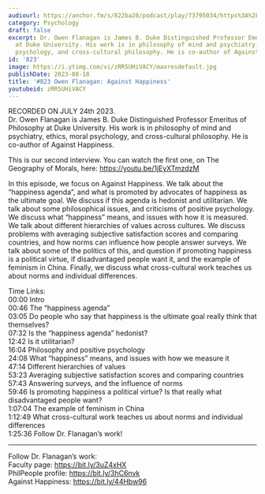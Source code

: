 ```yaml
---
audiourl: https://anchor.fm/s/822ba20/podcast/play/73795034/https%3A%2F%2Fd3ctxlq1ktw2nl.cloudfront.net%2Fstaging%2F2023-6-24%2F742b1df0-0181-07b3-598f-e52b4057a5e5.m4a
category: Psychology
draft: false
excerpt: Dr. Owen Flanagan is James B. Duke Distinguished Professor Emeritus of Philosophy
  at Duke University. His work is in philosophy of mind and psychiatry, ethics, moral
  psychology, and cross-cultural philosophy. He is co-author of Against Happiness.
id: '823'
image: https://i.ytimg.com/vi/zRR5UHiVACY/maxresdefault.jpg
publishDate: 2023-08-18
title: '#823 Owen Flanagan: Against Happiness'
youtubeid: zRR5UHiVACY
---
```

<div class="timelinks">

RECORDED ON JULY 24th 2023.  
Dr. Owen Flanagan is James B. Duke Distinguished Professor Emeritus of Philosophy at Duke University. His work is in philosophy of mind and psychiatry, ethics, moral psychology, and cross-cultural philosophy. He is co-author of Against Happiness.

This is our second interview. You can watch the first one, on The Geography of Morals, here: https://youtu.be/1jEyXTmzdzM

In this episode, we focus on Against Happiness. We talk about the “happiness agenda”, and what is promoted by advocates of happiness as the ultimate goal. We discuss if this agenda is hedonist and utilitarian. We talk about some philosophical issues, and criticisms of positive psychology. We discuss what “happiness” means, and issues with how it is measured. We talk about different hierarchies of values across cultures. We discuss problems with averaging subjective satisfaction scores and comparing countries, and how norms can influence how people answer surveys. We talk about some of the politics of this, and question if promoting happiness is a political virtue, if disadvantaged people want it, and the example of feminism in China. Finally, we discuss what cross-cultural work teaches us about norms and individual differences.


Time Links:  
<time>00:00</time> Intro  
<time>00:46</time> The “happiness agenda”  
<time>03:05</time> Do people who say that happiness is the ultimate goal really think that themselves?  
<time>07:32</time> Is the “happiness agenda” hedonist?  
<time>12:42</time> Is it utilitarian?  
<time>16:04</time> Philosophy and positive psychology  
<time>24:08</time> What “happiness” means, and issues with how we measure it  
<time>47:14</time> Different hierarchies of values  
<time>53:23</time> Averaging subjective satisfaction scores and comparing countries  
<time>57:43</time> Answering surveys, and the influence of norms  
<time>59:46</time> Is promoting happiness a political virtue? Is that really what disadvantaged people want?  
<time>1:07:04</time> The example of feminism in China  
<time>1:12:49</time> What cross-cultural work teaches us about norms and individual differences  
<time>1:25:36</time> Follow Dr. Flanagan’s work!

---

Follow Dr. Flanagan’s work:  
Faculty page: https://bit.ly/3uZ4xHX  
PhilPeople profile: https://bit.ly/3hC6nvk  
Against Happiness: https://bit.ly/44Hbw96
</div>

